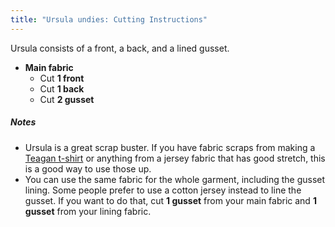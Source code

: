 ```yaml
---
title: "Ursula undies: Cutting Instructions"
---
```


Ursula consists of a front, a back, and a lined gusset.

- **Main fabric**
  - Cut **1 front**
  - Cut **1 back**
  - Cut **2 gusset**

<Note>

##### Notes

- Ursula is a great scrap buster. If you have fabric scraps from making a [Teagan t-shirt](/designs/teagan/) or anything from a jersey fabric that has good stretch, this is a good way to use those up.
- You can use the same fabric for the whole garment, including the gusset lining. Some people prefer to use a cotton jersey instead to line the gusset. If you want to do that, cut **1 gusset** from your main fabric and **1 gusset** from your lining fabric.

</Note>
